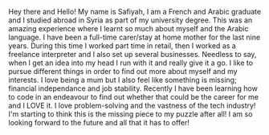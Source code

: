 Hey there and Hello! 
My name is Safiyah, I am a French and Arabic graduate and I studied abroad in Syria as part of my university degree. This was an amazing experience where I learnt so much about myself and the Arabic language.
I have been a full-time carer/stay at home mother for the last nine years. During this time I worked part time in retail, then I worked as a freelance interpreter and I also set up several businesses. Needless to say, when I get an idea into my head I run with it and really give it a go. I like to pursue different things in order to find out more about myself and my interests. 
I love being a mum but I also feel like something is missing; financial independance and job stability.
Recently I have been learning how to code in an endeavour to find out whether that could be the career for me and I LOVE it. I love problem-solving and the vastness of the tech industry! I'm starting to think this is the missing piece to my puzzle after all! I am so looking forward to the future and all that it has to offer!
